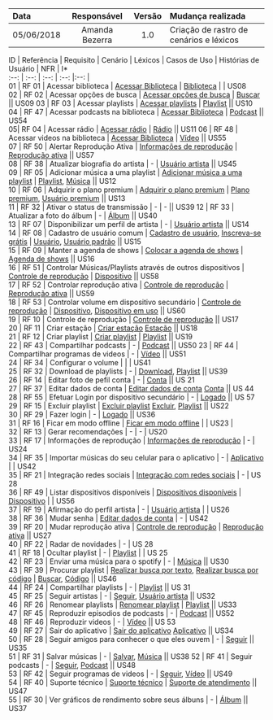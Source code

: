 Data | Responsável | Versão| Mudança realizada|              
:--------- | :------:| :--------:| :------------ |
05/06/2018 | Amanda Bezerra | 1.0 | Criação de rastro de cenários e léxicos |


ID | Referência | Requisito | Cenário  | Léxicos | Casos de Uso | Histórias de Usuário | NFR | I*                 
:--: | :--: | :--: | :--: |:--: |      
01 | RF 01	| Acessar biblioteca | [Acessar Biblioteca](https://spotifyapp.github.io/Spotify/Modulos/Modelagem/Cenários/cenarios_lexicos/#acessar-biblioteca) | [Biblioteca](https://spotifyapp.github.io/Spotify/Modulos/Modelagem/Cenários/cenarios_lexicos/#biblioteca) | | US08     
02 | RF 02	|	Acessar opções de busca | [Acessar opções de busca](https://spotifyapp.github.io/Spotify/Modulos/Modelagem/Cenários/cenarios_lexicos/#acessar-opcoes-de-busca) | [Buscar](https://spotifyapp.github.io/Spotify/Modulos/Modelagem/Cenários/cenarios_lexicos/#buscar)  || US09
03 | RF 03	|	Acessar playlists | [Acessar playlists](https://spotifyapp.github.io/Spotify/Modulos/Modelagem/Cenários/cenarios_lexicos/#acessar-playlists) | [Playlist](https://spotifyapp.github.io/Spotify/Modulos/Modelagem/Cenários/cenarios_lexicos/#playlist)  || US10     
04 | RF 47	|	Acessar podcasts na biblioteca | [Acessar Biblioteca](https://spotifyapp.github.io/Spotify/Modulos/Modelagem/Cenários/cenarios_lexicos/#acessar-biblioteca) | [Podcast](https://spotifyapp.github.io/Spotify/Modulos/Modelagem/Cenários/cenarios_lexicos/#podcast) || US54    
05| RF 04	|	Acessar rádio | [Acessar rádio](https://spotifyapp.github.io/Spotify/Modulos/Modelagem/Cenários/cenarios_lexicos/#acessar-radio) | [Rádio](https://spotifyapp.github.io/Spotify/Modulos/Modelagem/Cenários/cenarios_lexicos/#radio) || US11
06 | RF 48	|	Acessar videos na biblioteca | [Acessar Biblioteca](https://spotifyapp.github.io/Spotify/Modulos/Modelagem/Cenários/cenarios_lexicos/#acessar-biblioteca) | [Vídeo](https://spotifyapp.github.io/Spotify/Modulos/Modelagem/Cenários/cenarios_lexicos/#video) || US55      
07 | RF 50	|	Alertar Reprodução Ativa | [Informações de reprodução](https://spotifyapp.github.io/Spotify/Modulos/Modelagem/Cenários/cenarios_lexicos/#informacoes-de-reproducao) | [Reprodução ativa](https://spotifyapp.github.io/Spotify/Modulos/Modelagem/Cenários/cenarios_lexicos/#reproducao-ativa) || US57         
08 | RF 38	|	Atualizar biografia do artista | - | [Usuário artista](https://spotifyapp.github.io/Spotify/Modulos/Modelagem/Cenários/cenarios_lexicos/#usuario-artista) || US45       
09 | RF 05	|	Adicionar música a uma playlist | [Adicionar música a uma playlist](https://spotifyapp.github.io/Spotify/Modulos/Modelagem/Cenários/cenarios_lexicos/#adicionar-musica-a-uma-playlist) | [Playlist](https://spotifyapp.github.io/Spotify/Modulos/Modelagem/Cenários/cenarios_lexicos/#playlist), [Música](https://spotifyapp.github.io/Spotify/Modulos/Modelagem/Cenários/cenarios_lexicos/#musica)  || US12    
10 | RF 06	|	Adquirir o plano premium | [Adquirir o plano premium](https://spotifyapp.github.io/Spotify/Modulos/Modelagem/Cenários/cenarios_lexicos/#adquirir-o-plano-premium) | [Plano premium](https://spotifyapp.github.io/Spotify/Modulos/Modelagem/Cenários/cenarios_lexicos/#plano-premium), [Usuário premium](https://spotifyapp.github.io/Spotify/Modulos/Modelagem/Cenários/cenarios_lexicos/#usuario-premium) || US13       
11 | RF 32	|	Ativar o status de transmissão | - | -      || US39
12 | RF 33	|	Atualizar a foto do álbum | - | [Álbum](https://spotifyapp.github.io/Spotify/Modulos/Modelagem/Cenários/cenarios_lexicos/#album) || US40       
13 | RF 07	|	Disponibilizar um perfil de artista | - | [Usuário artista](https://spotifyapp.github.io/Spotify/Modulos/Modelagem/Cenários/cenarios_lexicos/#usuario-artista) || US14      
14 | RF 08	|	Cadastro de usuário comum | [Cadastro de usuário](https://spotifyapp.github.io/Spotify/Modulos/Modelagem/Cenários/cenarios_lexicos/#cadastro-de-usuario), [Inscreva-se grátis](https://spotifyapp.github.io/Spotify/Modulos/Modelagem/Cenários/cenarios_lexicos/#inscreva-se-gratis)  | [Usuário](https://spotifyapp.github.io/Spotify/Modulos/Modelagem/Cenários/cenarios_lexicos/#usuario), [Usuário padrão](https://spotifyapp.github.io/Spotify/Modulos/Modelagem/Cenários/cenarios_lexicos/#usuario-padrao) || US15       
15 | RF 09	|	Manter a agenda de shows | [Colocar a agenda de shows](https://spotifyapp.github.io/Spotify/Modulos/Modelagem/Cenários/cenarios_lexicos/#colocar-a-agenda-de-shows) | [Agenda de shows](https://spotifyapp.github.io/Spotify/Modulos/Modelagem/Cenários/cenarios_lexicos/#agenda-de-shows) || US16     
16 | RF 51	|	Controlar Músicas/Playlists através de outros dispositivos | [Controle de reprodução](https://spotifyapp.github.io/Spotify/Modulos/Modelagem/Cenários/cenarios_lexicos/#controle-de-reproducao) | [Dispositivo](https://spotifyapp.github.io/Spotify/Modulos/Modelagem/Cenários/cenarios_lexicos/#dispositivo) || US58         
17 | RF 52	|	Controlar reprodução ativa | [Controle de reprodução](https://spotifyapp.github.io/Spotify/Modulos/Modelagem/Cenários/cenarios_lexicos/#controle-de-reproducao) | [Reprodução ativa](https://spotifyapp.github.io/Spotify/Modulos/Modelagem/Cenários/cenarios_lexicos/#reproducao-ativa) || US59         
18 | RF 53	|	Controlar volume em dispositivo secundário | [Controle de reprodução](https://spotifyapp.github.io/Spotify/Modulos/Modelagem/Cenários/cenarios_lexicos/#controle-de-reproducao) | [Dispositivo](https://spotifyapp.github.io/Spotify/Modulos/Modelagem/Cenários/cenarios_lexicos/#dispositivo), [Dispositivo em uso](https://spotifyapp.github.io/Spotify/Modulos/Modelagem/Cenários/cenarios_lexicos/#dispositivo-em-uso) || US60        
19 | RF 10	|	Controle de reprodução | [Controle de reprodução](https://spotifyapp.github.io/Spotify/Modulos/Modelagem/Cenários/cenarios_lexicos/#controle-de-reproducao) || US17      
20 | RF 11	|	Criar estação | [Criar estação](https://spotifyapp.github.io/Spotify/Modulos/Modelagem/Cenários/cenarios_lexicos/#criar-estacao) [Estação](https://spotifyapp.github.io/Spotify/Modulos/Modelagem/Cenários/cenarios_lexicos/#estacao) || US18       
21 | RF 12	|	Criar playlist | [Criar playlist](https://spotifyapp.github.io/Spotify/Modulos/Modelagem/Cenários/cenarios_lexicos/#criar-playlist) | [Playlist](https://spotifyapp.github.io/Spotify/Modulos/Modelagem/Cenários/cenarios_lexicos/#playlist)  || US19        
22 | RF 43	|	Compartilhar podcasts | - |  [Podcast](https://spotifyapp.github.io/Spotify/Modulos/Modelagem/Cenários/cenarios_lexicos/#podcast) || US50
23 | RF 44	|	Compartilhar programas de videos | - | [Vídeo](https://spotifyapp.github.io/Spotify/Modulos/Modelagem/Cenários/cenarios_lexicos/#video)  || US51        
24 | RF 34	|	Configurar o volume | | | US41          
25 | RF 32	|	Download de playlists | - | [Download](https://spotifyapp.github.io/Spotify/Modulos/Modelagem/Cenários/cenarios_lexicos/#download), [Playlist](https://spotifyapp.github.io/Spotify/Modulos/Modelagem/Cenários/cenarios_lexicos/#playlist) || US39         
26 | RF 14	|	Editar foto de pefil conta | - | [Conta](https://spotifyapp.github.io/Spotify/Modulos/Modelagem/Cenários/cenarios_lexicos/#conta) || US 21       
27 | RF 37	|	Editar dados de conta | [Editar dados de conta](https://spotifyapp.github.io/Spotify/Modulos/Modelagem/Cenários/cenarios_lexicos/#editar-dados-de-conta)  [Conta](https://spotifyapp.github.io/Spotify/Modulos/Modelagem/Cenários/cenarios_lexicos/#conta)        || US 44
28 | RF 55	|	Efetuar Login por dispositivo secundário | - | [Logado](https://spotifyapp.github.io/Spotify/Modulos/Modelagem/Cenários/cenarios_lexicos/#logado) || US 57        
29 | RF 15	|	Excluir playlist | [Excluir playlist](https://spotifyapp.github.io/Spotify/Modulos/Modelagem/Cenários/cenarios_lexicos/#excluir-playlist) [Excluir](https://spotifyapp.github.io/Spotify/Modulos/Modelagem/Cenários/cenarios_lexicos/#excluir), [Playlist](https://spotifyapp.github.io/Spotify/Modulos/Modelagem/Cenários/cenarios_lexicos/#playlist) || US22       
30 | RF 29	|	Fazer login | - | [Logado](https://spotifyapp.github.io/Spotify/Modulos/Modelagem/Cenários/cenarios_lexicos/#logado)   || US36        
31 | RF 16	|	Ficar em modo offline | [Ficar em modo offline](https://spotifyapp.github.io/Spotify/Modulos/Modelagem/Cenários/cenarios_lexicos/#ficar-em-modo-offline) | | US23 |      
32 | RF 13	|	Gerar recomendações | - | - | US20       
33 | RF 17	|	Informações de reprodução | [Informações de reprodução](https://spotifyapp.github.io/Spotify/Modulos/Modelagem/Cenários/cenarios_lexicos/#informacoes-de-reproducao) | - | US24         
34 | RF 35	|	Importar músicas do seu celular para o aplicativo | - | [Aplicativo](https://spotifyapp.github.io/Spotify/Modulos/Modelagem/Cenários/cenarios_lexicos/#aplicativo) | | US42          
35 | RF 21	|	Integração redes sociais | [Integração com redes sociais](https://spotifyapp.github.io/Spotify/Modulos/Modelagem/Cenários/cenarios_lexicos/#integracao-com-redes-sociais) | - | US 28         
36 | RF 49	|	Listar dispositivos disponíveis | [Dispositivos disponíveis](https://spotifyapp.github.io/Spotify/Modulos/Modelagem/Cenários/cenarios_lexicos/#dispositivos-disponiveis) | [Dispositivo](https://spotifyapp.github.io/Spotify/Modulos/Modelagem/Cenários/cenarios_lexicos/#dispositivo) | | US56        
37 | RF 19	|	Afirmação do perfil artista | - | [Usuário artista](https://spotifyapp.github.io/Spotify/Modulos/Modelagem/Cenários/cenarios_lexicos/#usuario-artista) | | US26        
38 | RF 36	|	Mudar senha | [Editar dados de conta](https://spotifyapp.github.io/Spotify/Modulos/Modelagem/Cenários/cenarios_lexicos/#editar-dados-de-conta) | -  | US42         
39 | RF 20	|	Mudar reprodução ativa | [Controle de reprodução](https://spotifyapp.github.io/Spotify/Modulos/Modelagem/Cenários/cenarios_lexicos/#controle-de-reproducao) | [Reprodução ativa](https://spotifyapp.github.io/Spotify/Modulos/Modelagem/Cenários/cenarios_lexicos/#reproducao-ativa) || US27           
40 | RF 22	|	Radar de novidades | - | US 28        
41 | RF 18	|	Ocultar playlist | - | [Playlist](https://spotifyapp.github.io/Spotify/Modulos/Modelagem/Cenários/cenarios_lexicos/#playlist) | | US 25           
42 | RF 23	|	Enviar uma música para o spotify | - | [Música](https://spotifyapp.github.io/Spotify/Modulos/Modelagem/Cenários/cenarios_lexicos/#musica) || US30         
43 | RF 39	|	Procurar playlist | [Realizar busca por texto](https://spotifyapp.github.io/Spotify/Modulos/Modelagem/Cenários/cenarios_lexicos/#realizar-busca-por-texto), [Realizar busca por código](https://spotifyapp.github.io/Spotify/Modulos/Modelagem/Cenários/cenarios_lexicos/#realizar-busca-por-codigo) | [Buscar](https://spotifyapp.github.io/Spotify/Modulos/Modelagem/Cenários/cenarios_lexicos/#buscar), [Código](https://spotifyapp.github.io/Spotify/Modulos/Modelagem/Cenários/cenarios_lexicos/#codigo) || US46  
44 | RF 24	|	Compartilhar playlists | - | [Playlist](https://spotifyapp.github.io/Spotify/Modulos/Modelagem/Cenários/cenarios_lexicos/#playlist) || US 31           
45 | RF 25	|	Seguir artistas | - | [Seguir](https://spotifyapp.github.io/Spotify/Modulos/Modelagem/Cenários/cenarios_lexicos/#seguir), [Usuário artista](https://spotifyapp.github.io/Spotify/Modulos/Modelagem/Cenários/cenarios_lexicos/#usuario-artista) || US32          
46 | RF 26	|	Renomear playlists | [Renomear playlist](https://spotifyapp.github.io/Spotify/Modulos/Modelagem/Cenários/cenarios_lexicos/#renomear-playlist) | [Playlist](https://spotifyapp.github.io/Spotify/Modulos/Modelagem/Cenários/cenarios_lexicos/#playlist) || US33        
47 | RF 45	|	Reproduzir episodios de podcasts | - | [Podcast](https://spotifyapp.github.io/Spotify/Modulos/Modelagem/Cenários/cenarios_lexicos/#podcast) || US52        
48 | RF 46	|	Reproduzir videos | - | [Vídeo](https://spotifyapp.github.io/Spotify/Modulos/Modelagem/Cenários/cenarios_lexicos/#video)  || US 53        
49 | RF 27	|	Sair do aplicativo | [Sair do aplicativo](https://spotifyapp.github.io/Spotify/Modulos/Modelagem/Cenários/cenarios_lexicos/#sair-do-aplicativo)  [Aplicativo](https://spotifyapp.github.io/Spotify/Modulos/Modelagem/Cenários/cenarios_lexicos/#aplicativo) || US34        
50 | RF 28	|	Seguir amigos para conhecer o que eles ouvem | - | [Seguir](https://spotifyapp.github.io/Spotify/Modulos/Modelagem/Cenários/cenarios_lexicos/#seguir) || US35       
51 | RF 31	|	Salvar músicas | - | [Salvar](https://spotifyapp.github.io/Spotify/Modulos/Modelagem/Cenários/cenarios_lexicos/#salvar), [Música](https://spotifyapp.github.io/Spotify/Modulos/Modelagem/Cenários/cenarios_lexicos/#musica) || US38
52 | RF 41	|	Seguir podcasts | - |  [Seguir](https://spotifyapp.github.io/Spotify/Modulos/Modelagem/Cenários/cenarios_lexicos/#seguir), [Podcast](https://spotifyapp.github.io/Spotify/Modulos/Modelagem/Cenários/cenarios_lexicos/#podcast)   || US48         
53 | RF 42	|	Seguir programas de videos | - | [Seguir](https://spotifyapp.github.io/Spotify/Modulos/Modelagem/Cenários/cenarios_lexicos/#seguir), [Vídeo](https://spotifyapp.github.io/Spotify/Modulos/Modelagem/Cenários/cenarios_lexicos/#video) || US49        
54 | RF 40	|	Suporte técnico | [Suporte técnico](https://spotifyapp.github.io/Spotify/Modulos/Modelagem/Cenários/cenarios_lexicos/#suporte-tecnico) | [Suporte de atendimento](https://spotifyapp.github.io/Spotify/Modulos/Modelagem/Cenários/cenarios_lexicos/#suporte-de-atendimento)  || US47     
55 | RF 30	|	Ver gráficos de rendimento sobre seus álbuns | - | [Álbum](https://spotifyapp.github.io/Spotify/Modulos/Modelagem/Cenários/cenarios_lexicos/#album) || US37         
